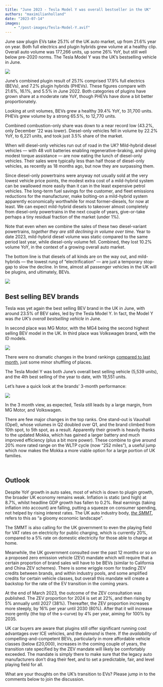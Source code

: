 ```yaml
---
title: "June 2023 - Tesla Model Y was overall bestseller in the UK"
authors: "maximilianholland"
date: "2023-07-14"
images: 
    - "/post-images/Tesla-Model-Y.avif"
---
```


June saw plugin EVs take 25.1% of the UK auto market, up from 21.6% year on year. Both full electrics and plugin hybrids grew volume at a healthy clip. Overall auto volume was 177,266 units, up some 26% YoY, but still well below pre-2020 norms. The Tesla Model Y was the UK’s bestselling vehicle in June.

![](post-images/June-2023-UK-Passenger-Auto-Registrations.avif)

June’s combined plugin result of 25.1% comprised 17.9% full electrics (BEVs), and 7.2% plugin hybrids (PHEVs). These figures compare with 21.6%, 16.1%, and 5.5% in June 2022. Both categories of plugins have grown share at a moderate rate YoY, though PHEVs have done a bit better proportionately.

Looking at unit volumes, BEVs grew a healthy 39.4% YoY, to 31,700 units. PHEVs grew volume by a strong 65.5%, to 12,770 units.

Combined combustion-only share was down to a near record low (43.2%, only December ’22 was lower). Diesel-only vehicles fell in volume by 22.2% YoY, to 6,221 units, and took just 3.5% share of the market.

When will diesel-only vehicles run out of road in the UK? Mild-hybrid diesel vehicles — with 48 volt batteries enabling regenerative-braking, and giving modest torque assistance — are now eating the lunch of diesel-only vehicles. Their sales were typically less than half those of diesel-only vehicles, as recently as 18 months ago, but now they are surpassing them.

Since diesel-only powertrains were anyway not usually sold at the very lowest vehicle price points, the modest extra cost of a mild-hybrid system can be swallowed more easily than it can in the least expensive petrol vehicles. The long-term fuel savings for the customer, and fleet emissions reductions for the manufacturer, make bolting-on a mild-hybrid system apparently economically worthwhile for most former-diesels, for now at least. We can expect mild-hybrid diesels to takeover almost completely from diesel-only powertrains in the next couple of years, give-or-take perhaps a tiny residual fraction of the market (under 1%).

Note that even when we combine the sales of these two diesel-variant powertrains, _together they are still declining in volume over time._ Year to date 2023, mild-hybrid diesel volume was static compared to the same period last year, while diesel-only volume fell. Combined, they lost 10.2% volume YoY, in the context of a growing overall auto market.

The bottom line is that diesels of all kinds are on the way out, and mild-hybrids — the lowest rung of “electrification” — are just a temporary stop-gap to slow the decline. In time, almost all passenger vehicles in the UK will be plugins, and ultimately, BEVs.

![](post-images/June-2023-UK-Monthly-Powertrain-Market-Share.avif)

## Best selling BEV brands

Tesla was yet again the best selling BEV brand in the UK in June, with around 23.5% of BEV sales, led by the Tesla Model Y. In fact, the Model Y was _the UK’s overall bestselling vehicle_ in June.

In second place was MG Motor, with the MG4 being the second highest selling BEV model in the UK. In third place was Volkswagen brand, with the ID models.

![](post-images/UK-BEV-Brand-_-Est.-June-23.avif)

There were no dramatic changes in the brand rankings [compared to last month](/2023/06/20/may-2023-strongest-may-ever-for-tesla-in-the-uk/), just some minor shuffling of places.

The Tesla Model Y was both June’s overall best selling vehicle (5,539 units), and the 4th best selling of the year to date, with 19,551 units.

Let’s have a quick look at the brands’ 3-month performance:

![](post-images/UK-BEV-Brand-_-Est.-June-23-Trailing-Qtr-.avif)

In the 3 month view, as expected, Tesla still leads by a large margin, from MG Motor, and Volkswagen.

There are few major changes in the top ranks. One stand-out is Vauxhall (Opel), whose volumes in Q2 doubled over Q1, and the brand climbed from 10th spot, to 5th spot, as a result. Apparently their growth is heavily thanks to the updated Mokka, which has gained a larger battery and much improved efficiency (plus a bit more power). These combine to give around 20% more rated range on the WLTP cycle (now “252 miles”), a useful jump which now makes the Mokka a more viable option for a large portion of UK families.

 

## Outlook

Despite YoY growth in auto sales, most of which is down to plugin growth, the broader UK economy remains weak. Inflation is static (and high) at 8.7%, whilst headline GDP growth has fallen to 0.2%. Real earnings (taking inflation into account) are falling, putting a squeeze on consumer spending, not helped by rising interest rates. The UK auto industry body, [_the SMMT_](https://www.smmt.co.uk/2023/07/new-car-market-powers-up-as-industry-calls-for-vat-cut-on-ev-public-charging/), refers to this as “a gloomy economic landscape”.

The SMMT is also calling for the UK government to even the playing field for VAT rates on electricity for public charging, which is currently 20%, compared to a 5% rate on domestic electricity for those able to charge at home.

Meanwhile, the UK government consulted over the past 12 months or so on a proposed zero emission vehicle (ZEV) mandate which will require that a certain proportion of brand sales will have to be BEVs (similar to California and China ZEV schemes). There is some wriggle room for trading ZEV credits between brands, and within industry pools, and some amplified credits for certain vehicle classes, but overall this mandate will create a backstop for the rate of the EV transition in the coming years.

At the end of March 2023, the outcome of the ZEV consultation was published. The ZEV proportion for 2024 is set at 22%, and then rising by 5% annually until 2027 (38%). Thereafter, the ZEV proportion increases more steeply, by 16% per year until 2030 (80%). After that it will increase more gently (the top of the s-curve) by 4% per year, aiming for 100% by 2035.

UK car buyers are aware that plugins still offer significant running cost advantages over ICE vehicles, and the _demand_ is there. If the _availability_ of compelling-and-competent BEVs, particularly in more affordable vehicle classes (below £20,000), increases in the coming couple of years, the transition rate specified by the ZEV mandate will likely be comfortably exceeded. The mandate is simply there to make sure that the legacy auto manufacturers don’t drag their feet, and to set a predictable, fair, and level playing field for all.

What are your thoughts on the UK’s transition to EVs? Please jump in to the comments below to join the discussion.

